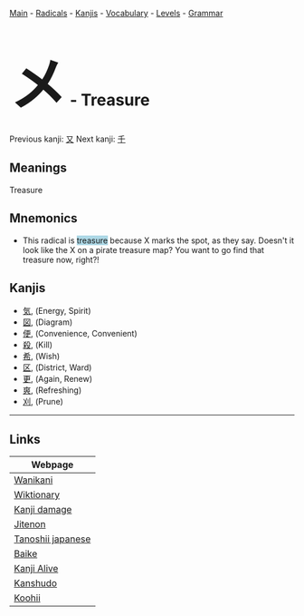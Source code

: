 <style> bigfont {font-size: 100px}</style>
[Main](../README.md) -
[Radicals](../radicals.md) -
[Kanjis](../kanjis.md) -
[Vocabulary](../vocabulary.md) -
[Levels](../levels.md) -
[Grammar](../grammar.md)
# <bigfont> メ</bigfont> - Treasure 

Previous kanji: [又](又.md) Next kanji: [千](千.md) 

## Meanings
 Treasure
## Mnemonics
 * This radical is <span style="background-color:#ADD8E6"> treasure</span> because X marks the spot, as they say. Doesn't it look like the X on a pirate treasure map? You want to go find that treasure now, right?!


## Kanjis
 * [気](../kanjis/気.md), (Energy, Spirit)
* [図](../kanjis/図.md), (Diagram)
* [便](../kanjis/便.md), (Convenience, Convenient)
* [殺](../kanjis/殺.md), (Kill)
* [希](../kanjis/希.md), (Wish)
* [区](../kanjis/区.md), (District, Ward)
* [更](../kanjis/更.md), (Again, Renew)
* [爽](../kanjis/爽.md), (Refreshing)
* [刈](../kanjis/刈.md), (Prune)



---

## Links 

| Webpage |
| --- |
| [Wanikani          ](https://www.wanikani.com/kanji/メ) |
| [Wiktionary        ](https://en.wiktionary.org/wiki/メ) |
| [Kanji damage      ](http://www.kanjidamage.com/kanji/search?utf8=✓&q=メ) |
| [Jitenon           ](https://jitenon.com/kanji/メ) |
| [Tanoshii japanese ](https://www.tanoshiijapanese.com/dictionary/kanji.cfm?k=メ) |
| [Baike             ](https://baike.baidu.com/item/メ) |
| [Kanji Alive       ](https://app.kanjialive.com/メ) |
| [Kanshudo          ](https://www.kanshudo.com/searchmn?q=メ) |
| [Koohii            ](https://kanji.koohii.com/study/kanji/メ) |
